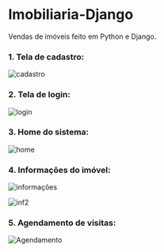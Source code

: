 # Imobiliaria-Django

Vendas de imóveis feito em Python e Django.

<h3>1. Tela de cadastro:</h3>

![cadastro](https://i.ibb.co/VSLGV4k/tela-cadastro.png)

<h3>2. Tela de login:</h3>

![login](https://user-images.githubusercontent.com/86477542/149590585-7853c725-9e65-4674-9cd0-f0b624b733d1.png)

<h3>3. Home do sistema:</h3>

![home](https://user-images.githubusercontent.com/86477542/149590812-99b81f5c-8731-4b67-90e1-0cb38224808c.png)

<h3>4. Informações do imóvel:</h3>

![informações](https://user-images.githubusercontent.com/86477542/149590925-357e5a94-008d-4fc1-9fd9-8b0184b797f0.png)


![inf2](https://user-images.githubusercontent.com/86477542/149590954-c724737f-11a3-43d9-af13-37b4903e577d.png)

<h3>5. Agendamento de visitas:</h3>

![Agendamento](https://user-images.githubusercontent.com/86477542/149591398-71ea91b4-7e95-4ab3-a159-913ecc8bd462.png)

